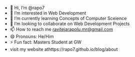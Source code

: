- 👋 Hi, I’m @rapo7
- 👀 I’m interested in Web Development
- 🌱 I’m currently learning Concepts of Computer Sceience
- 💞️ I’m looking to collaborate on Web Development Projects
- 📫 How to reach me ravitejarapolu.mr@gmail.com
- 😄 Pronouns: He/Him
- ⚡ Fun fact: Masters Student at GW
- visit my website athttps://rapo7.github.io/blog/about


<!---
rapo7/rapo7 is a ✨ special ✨ repository because its `README.md` (this file) appears on your GitHub profile.
You can click the Preview link to take a look at your changes.
--->
